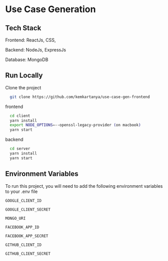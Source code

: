 
# Use Case Generation




## Tech Stack

Frontend: ReactJs, CSS, 

Backend: NodeJs, ExpressJs

Database: MongoDB



## Run Locally

Clone the project

```bash
  git clone https://github.com/kemkartanya/use-case-gen-frontend
```

frontend

```bash
  cd client 
  yarn install 
  export NODE_OPTIONS=--openssl-legacy-provider (on macbook) 
  yarn start
```

backend

```bash
  cd server 
  yarn install 
  yarn start
```


## Environment Variables

To run this project, you will need to add the following environment variables to your .env file

`GOOGLE_CLIENT_ID`

`GOOGLE_CLIENT_SECRET`

`MONGO_URI`

`FACEBOOK_APP_ID`

`FACEBOOK_APP_SECRET`

`GITHUB_CLIENT_ID`

`GITHUB_CLIENT_SECRET`